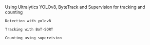 Using Ultralytics YOLOv8, ByteTrack and Supervision for tracking and counting



    Detection with yolov8
    
    Tracking with BoT-SORT
    
    Counting using supervision
    
